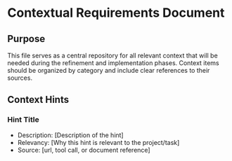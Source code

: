 # Contextual Requirements Document

## Purpose

This file serves as a central repository for all relevant context that will be needed during the refinement and implementation phases. Context items should be organized by category and include clear references to their sources.

## Context Hints

### Hint Title
- Description: [Description of the hint]
- Relevancy: [Why this hint is relevant to the project/task]
- Source: [url, tool call, or document reference]